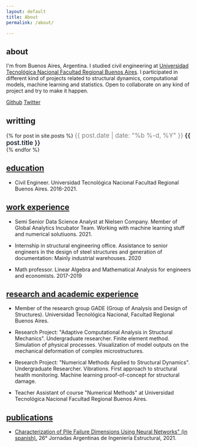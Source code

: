 ```yaml
---
layout: default
title: About
permalink: /about/

---
```

<style>
    
    .h2 {
        font-weight: 600;
        text-align: center;
        
    }

    .text:hover {
    text-decoration: underline;
    }

    .text {
    text-decoration: underline;
    font-size:17px; 
    text-decoration: none; 
    color:#19232d;
    font-weight: 600;
    }

    .subtext {
        font-size:17px; 
        text-decoration: none; 
        color:#19232d;

    }

    .date {
    font-size:17px; 
    text-decoration: none; 
    color:grey;
    }

</style>


## about

I'm from Buenos Aires, Argentina. I studied civil engineering at <a href="https://www.frba.utn.edu.ar/" target="_blank">Universidad Tecnológica Nacional Facultad Regional Buenos Aires</a>. I participated in different kind of projects related to structural dynamics, computational models, machine learning and statistics. Open to collaborate on any kind of project and try to make it happen.

<a href="https://github.com/notravarius" Target="_blank">Github</a>
<a href="https://twitter.com/notravarius" Target="_blank">Twitter</a>

## writting

<div>
{% for post in site.posts %}
    <span class="date">{{ post.date | date: "%b %-d, %Y"  }}</span> 
    <a class="text" href="{{ post.url }}">{{ post.title }}<br></a>
{% endfor %}
</div>

## <u>education </u>

* Civil Engineer. Universidad Tecnológica Nacional Facultad Regional Buenos Aires. 2016-2021.

## <u>work experience</u>

* Semi Senior Data Science Analyst at Nielsen Company. Member of Global Analytics Incubator Team. Working with machine learning stuff and numerical solutiuons. 2021.

* Internship in structural engineering office. Assistance to senior engineers in the design of steel structures and generation of documentation: Mainly industrial warehouses. 2020

* Math professor. Linear Algebra and Mathematical Analysis for engineers and economists. 2017-2019

## <u>research and academic experience</u>

* Member of the research group GADE (Group of Analysis
and Design of Structures). Universidad Tecnológica Nacional, Facultad Regional
Buenos Aires.

* Research Project: "Adaptive Computational Analysis in Structural Mechanics".
Undergraduate researcher. Finite element method. Simulation of physical
processes. Visualization of model outputs on the mechanical deformation of
complex microstructures.

* Research Project: "Numerical Methods Applied to Structural Dynamics".
Undergraduate Researcher. Vibrations. First approach to structural health
monitoring. Machine learning proof-of-concept for structural damage.

* Teacher Assistant of course "Numerical Methods" at Universidad Tecnológica Nacional Facultad Regional Buenos Aires.

## <u>publications</u>

* <a href="https://jornadasaie.org.ar/jornadas-aie-anteriores/2021/26jaie-trabajos/101_TRABAJO.pdf" target="_blank">Characterization of Pile Failure Dimensions Using Neural Networks" (in spanish).</a>  26° Jornadas Argentinas de Ingeniería Estructural, 2021. 







